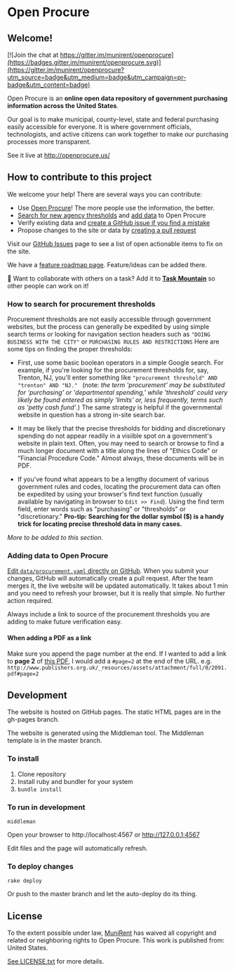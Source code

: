 # Open Procure
## Welcome!

[![Join the chat at https://gitter.im/munirent/openprocure](https://badges.gitter.im/munirent/openprocure.svg)](https://gitter.im/munirent/openprocure?utm_source=badge&utm_medium=badge&utm_campaign=pr-badge&utm_content=badge)

Open Procure is an **online open data repository of government purchasing information across the United States**.

Our goal is to make municipal, county-level, state and federal purchasing easily accessible for everyone. It is where government officials, technologists, and active citizens can work together to make our purchasing processes more transparent.

See it live at http://openprocure.us/

## How to contribute to this project

We welcome your help! There are several ways you can contribute:

* Use [Open Procure]! The more people use the information, the better.
* [Search for new agency thresholds](#search) and [add data](#add-data) to Open Procure
* Verify existing data and [create a GitHub issue if you find a mistake][Issues]
* Propose changes to the site or data by [creating a pull request][PR]

Visit our [GitHub Issues][Issues] page to see a list of open actionable items to fix on the site.

We have a [feature roadmap page][Roadmap]. Feature/ideas can be added there.

:mount_fuji: Want to collaborate with others on a task?  Add it to **[Task Mountain][TM]** so other people can work on it!

[Open Procure]: http://openprocure.us
[Issues]: https://github.com/munirent/openprocure/issues
[PR]: https://github.com/munirent/openprocure/pulls
[Roadmap]: https://github.com/munirent/openprocure/wiki/Feature-Roadmap
[TM]: http://www.taskmountain.com/

<a name="search"></a>
### How to search for procurement thresholds

Procurement thresholds are not easily accessible through government websites, but the process can generally be expedited by using simple search terms or looking for navigation section headers such as `` "DOING BUSINESS WITH THE CITY" `` or `` PURCHASING RULES AND RESTRICTIONS `` Here are some tips on finding the proper thresholds:

+ First, use some basic boolean operators in a simple Google search. For example, if you're looking for the procurement thresholds for, say, Trenton, NJ, you'll enter something like ``"procurement threshold" AND "trenton" AND "NJ." `` (note: *the term 'procurement' may be substituted for 'purchasing' or 'departmental spending,' while 'threshold' could very likely be found entered as simply 'limits' or, less frequently, terms such as 'petty cash fund'*.) The same strategy is helpful if the governmental website in question has a strong in-site search bar.


+ It may be likely that the precise thresholds for bidding and discretionary spending do not appear readily in a visiible spot on a government's website in plain text. Often, you may need to search or browse to find a much longer document with a title along the lines of "Ethics Code" or "Financial Procedure Code." Almost always, these documents will be in PDF.

+ If you've found what appears to be a lengthy document of various government rules and codes, locating the procurement data can often be expedited  by using your browser's find text function (usually available by navigating in browser to ``Edit >> Find``). Using the find term field, enter words such as "purchasing" or "thresholds" or "discretionary." **Pro-tip: Searching for the dollar symbol ($) is a handy trick for locating precise threshold data in many cases.**

*More to be added to this section.*

<a name="add-data"></a>
### Adding data to Open Procure

[Edit `data/procurement.yaml` directly on GitHub][edit data].  When you submit your changes, GitHub will automatically create a pull request. After the team merges it, the live website will be updated automatically.  It takes about 1 min and you need to refresh your browser, but it is really that simple.  No further action required.

Always include a link to source of the procurement thresholds you are adding to make future verification easy.

[edit data]: https://github.com/munirent/openprocure/edit/master/data/procurement.yaml

#### When adding a PDF as a link

Make sure you append the page number at the end.  If I wanted to add a link to **page 2** of [this PDF](http://www.publishers.org.uk/_resources/assets/attachment/full/0/2091.pdf), I would add a `#page=2` at the end of the URL. e.g. `http://www.publishers.org.uk/_resources/assets/attachment/full/0/2091.pdf#page=2`

## Development

The website is hosted on GitHub pages.  The static HTML pages are in the gh-pages branch.

The website is generated using the Middleman tool. The Middleman template is in the master branch.

### To install

1. Clone repository
2. Install ruby and bundler for your system
3. `bundle install`

### To run in development

`middleman`

Open your browser to http://localhost:4567 or http://127.0.0.1:4567

Edit files and the page will automatically refresh.

### To deploy changes

`rake deploy`

Or push to the master branch and let the auto-deploy do its thing.

## License

To the extent possible under law, [MuniRent](https://www.munirent.co) has waived all copyright and
related or neighboring rights to Open Procure. This work is published
from: United States.

[See LICENSE.txt](LICENSE.txt) for more details.
